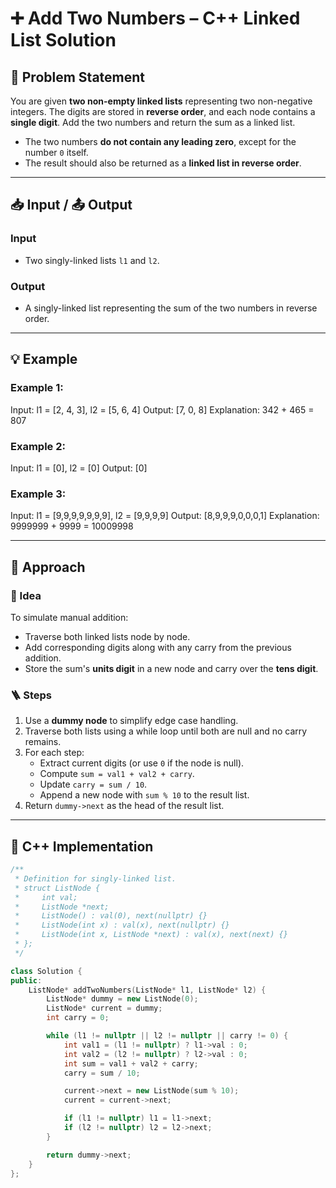 # ➕ Add Two Numbers – C++ Linked List Solution

## 📝 Problem Statement

You are given **two non-empty linked lists** representing two non-negative integers. The digits are stored in **reverse order**, and each node contains a **single digit**. Add the two numbers and return the sum as a linked list.

- The two numbers **do not contain any leading zero**, except for the number `0` itself.
- The result should also be returned as a **linked list in reverse order**.

---

## 📥 Input / 📤 Output

### Input
- Two singly-linked lists `l1` and `l2`.

### Output
- A singly-linked list representing the sum of the two numbers in reverse order.

---

## 💡 Example

### Example 1:
Input: l1 = [2, 4, 3], l2 = [5, 6, 4]
Output: [7, 0, 8]
Explanation: 342 + 465 = 807

### Example 2:
Input: l1 = [0], l2 = [0]
Output: [0]

### Example 3:
Input: l1 = [9,9,9,9,9,9,9], l2 = [9,9,9,9]
Output: [8,9,9,9,0,0,0,1]
Explanation: 9999999 + 9999 = 10009998


---

## 🚀 Approach

### 🧠 Idea
To simulate manual addition:
- Traverse both linked lists node by node.
- Add corresponding digits along with any carry from the previous addition.
- Store the sum's **units digit** in a new node and carry over the **tens digit**.

### 🪜 Steps
1. Use a **dummy node** to simplify edge case handling.
2. Traverse both lists using a while loop until both are null and no carry remains.
3. For each step:
   - Extract current digits (or use `0` if the node is null).
   - Compute `sum = val1 + val2 + carry`.
   - Update `carry = sum / 10`.
   - Append a new node with `sum % 10` to the result list.
4. Return `dummy->next` as the head of the result list.

---

## 📌 C++ Implementation

```cpp
/**
 * Definition for singly-linked list.
 * struct ListNode {
 *     int val;
 *     ListNode *next;
 *     ListNode() : val(0), next(nullptr) {}
 *     ListNode(int x) : val(x), next(nullptr) {}
 *     ListNode(int x, ListNode *next) : val(x), next(next) {}
 * };
 */

class Solution {
public:
    ListNode* addTwoNumbers(ListNode* l1, ListNode* l2) {
        ListNode* dummy = new ListNode(0);
        ListNode* current = dummy;
        int carry = 0;

        while (l1 != nullptr || l2 != nullptr || carry != 0) {
            int val1 = (l1 != nullptr) ? l1->val : 0;
            int val2 = (l2 != nullptr) ? l2->val : 0;
            int sum = val1 + val2 + carry;
            carry = sum / 10;

            current->next = new ListNode(sum % 10);
            current = current->next;

            if (l1 != nullptr) l1 = l1->next;
            if (l2 != nullptr) l2 = l2->next;
        }

        return dummy->next;
    }
};
```
